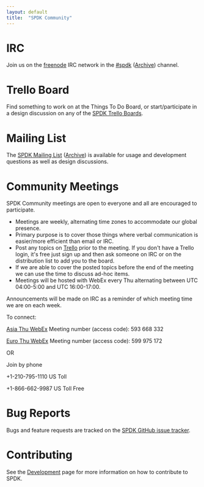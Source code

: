 ```yaml
---
layout: default
title:  "SPDK Community"
---
```


# IRC

Join us on the [freenode](https://freenode.net/) IRC network in the [#spdk](irc://irc.freenode.net/%23spdk) ([Archive](https://ci.spdk.io/irclog/?C=N;O=D)) channel.

# Trello Board

Find something to work on at the Things To Do Board, or start/participate in a design discussion on any of the [SPDK Trello Boards](https://trello.com/spdk).

# Mailing List

The [SPDK Mailing List](https://lists.01.org/mailman/listinfo/spdk) ([Archive](https://lists.01.org/pipermail/spdk/))
is available for usage and development questions as well as design discussions.

# Community Meetings

SPDK Community meetings are open to everyone and all are encouraged to participate.

* Meetings are weekly, alternating time zones to accommodate our global presence.
* Primary purpose is to cover those things where verbal communication is easier/more
efficient than email or IRC.
* Post any topics on [Trello](https://trello.com/b/DvM7XayJ) prior to the meeting. If you don't have a Trello login, it's free just sign up and then ask someone on IRC or on the distribution list to add you to the board.
* If we are able to cover the posted topics before the end of the meeting we can use the time to discuss ad-hoc items.
* Meetings will be hosted with WebEx every Thu alternating between UTC 04:00-5:00 and UTC 16:00-17:00.

Announcements will be made on IRC as a reminder of which meeting time we are on each week.

To connect:

[Asia Thu WebEx](https://intel.webex.com/intel/j.php?MTID=m9d66f9edca0165483a6ff8515c487381)
Meeting number (access code): 593 668 332

[Euro Thu WebEx](https://intel.webex.com/intel/j.php?MTID=m3f442c092a1d726e660ab32e1c19b1a8)
Meeting number (access code): 599 975 172

OR

Join by phone

+1-210-795-1110 US Toll

+1-866-662-9987 US Toll Free

# Bug Reports

Bugs and feature requests are tracked on the [SPDK GitHub issue tracker](https://github.com/spdk/spdk/issues).

# Contributing

See the [Development](/development/) page for more information on how to contribute to SPDK.
